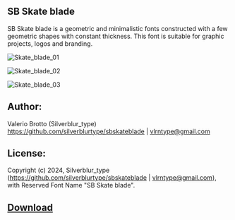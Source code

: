 ## SB Skate blade

SB Skate blade is a geometric and minimalistic fonts constructed with a few geometric shapes with constant thickness. This font is suitable for graphic projects, logos and branding.

![Skate_blade_01](https://github.com/silverblurtype/fonts/assets/163983174/6ef25fb7-d845-4b7d-bcf7-ae6246570c22)

![Skate_blade_02](https://github.com/silverblurtype/fonts/assets/163983174/8e94ad19-6a81-476b-84d8-294663bb4458)

![Skate_blade_03](https://github.com/silverblurtype/fonts/assets/163983174/c41033df-f847-47d0-9785-1359e2666d33)


## Author:
Valerio Brotto (Silverblur_type)
https://github.com/silverblurtype/sbskateblade | vlrntype@gmail.com

## License:
Copyright (c) 2024, Silverblur_type (https://github.com/silverblurtype/sbskateblade | vlrntype@gmail.com),
with Reserved Font Name "SB Skate blade".

## [Download](https://github.com/silverblurtype/fonts/raw/main/sb_skate_blade/SBSkateblade-Regular.otf)

